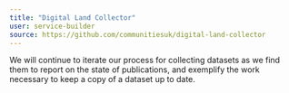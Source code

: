 ```yaml
---
title: "Digital Land Collector"
user: service-builder
source: https://github.com/communitiesuk/digital-land-collector
---
```


We will continue to iterate our process for collecting datasets as we find them to report on the state of publications, and exemplify the work necessary to keep a copy of a dataset up to date.
